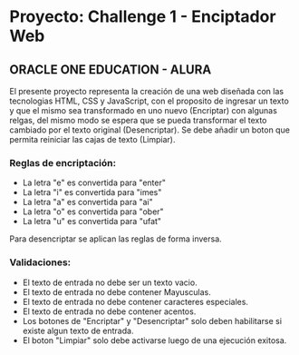 # Proyecto: Challenge 1 - Enciptador Web
## ORACLE ONE EDUCATION - ALURA

El presente proyecto representa la creación de una web diseñada con las tecnologias HTML, CSS y JavaScript, con el proposito de ingresar un texto y que el mismo sea transformado en uno nuevo (Encriptar) con algunas relgas, del mismo modo se espera que se pueda transformar el texto cambiado por el texto original (Desencriptar). Se debe añadir un boton que permita reiniciar las cajas de texto (Limpiar).

### Reglas de encriptación:
- La letra "e" es convertida para "enter"
- La letra "i" es convertida para "imes"
- La letra "a" es convertida para "ai"
- La letra "o" es convertida para "ober"
- La letra "u" es convertida para "ufat"

Para desencriptar se aplican las reglas de forma inversa.

### Validaciones:
- El texto de entrada no debe ser un texto vacio.
- El texto de entrada no debe contener Mayusculas.
- El texto de entrada no debe contener caracteres especiales.
- El texto de entrada no debe contener acentos.
- Los botones de "Encriptar" y "Desencriptar" solo deben habilitarse si existe algun texto de entrada.
- El boton "Limpiar" solo debe activarse luego de una ejecución exitosa.

